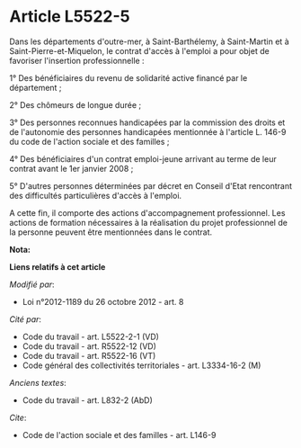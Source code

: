 # Article L5522-5

Dans les départements d'outre-mer, à Saint-Barthélemy, à Saint-Martin et à Saint-Pierre-et-Miquelon, le contrat d'accès à
l'emploi a pour objet de favoriser l'insertion professionnelle : 

1° Des bénéficiaires du revenu de solidarité active financé par le département ;  

2° Des chômeurs de longue durée ; 

3° Des personnes reconnues handicapées par la commission des droits et de l'autonomie des personnes handicapées mentionnée à
l'article L. 146-9 du code de l'action sociale et des familles ; 

4° Des bénéficiaires d'un contrat emploi-jeune arrivant au terme de leur contrat avant le 1er janvier 2008 ; 

5° D'autres personnes déterminées par décret en Conseil d'Etat rencontrant des difficultés particulières d'accès à l'emploi.

A cette fin, il comporte des actions d'accompagnement professionnel. Les actions de formation nécessaires à la réalisation du
projet professionnel de la personne peuvent être mentionnées dans le contrat.

**Nota:**



**Liens relatifs à cet article**

_Modifié par_:

  - Loi n°2012-1189 du 26 octobre 2012 - art. 8

_Cité par_:

  - Code du travail - art. L5522-2-1 (VD)
  - Code du travail - art. R5522-12 (VD)
  - Code du travail - art. R5522-16 (VT)
  - Code général des collectivités territoriales - art. L3334-16-2 (M)

_Anciens textes_:

  - Code du travail - art. L832-2 (AbD)

_Cite_:

  - Code de l'action sociale et des familles - art. L146-9
